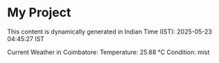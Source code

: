# My Project

This content is dynamically generated in Indian Time (IST): 2025-05-23 04:45:27 IST


Current Weather in Coimbatore:
Temperature: 25.88 °C
Condition: mist
